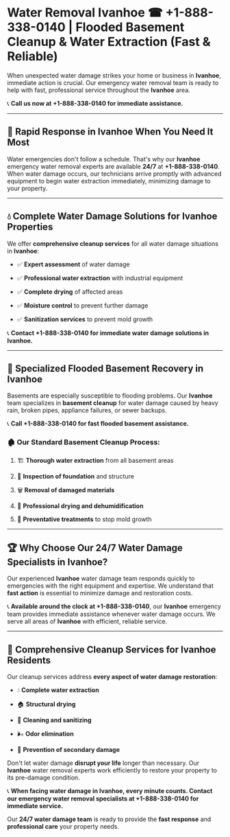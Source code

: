 # Water Removal Ivanhoe ☎ +1-888-338-0140 | Flooded Basement Cleanup & Water Extraction (Fast & Reliable)

When unexpected water damage strikes your home or business in **Ivanhoe**, immediate action is crucial. Our emergency water removal team is ready to help with fast, professional service throughout the **Ivanhoe** area. 

📞 **Call us now at +1-888-338-0140 for immediate assistance.**
---
## 🚀 Rapid Response in Ivanhoe When You Need It Most
Water emergencies don't follow a schedule. That's why our **Ivanhoe** emergency water removal experts are available **24/7** at **+1-888-338-0140**. When water damage occurs, our technicians arrive promptly with advanced equipment to begin water extraction immediately, minimizing damage to your property.
---
## 💧 Complete Water Damage Solutions for Ivanhoe Properties
We offer **comprehensive cleanup services** for all water damage situations in **Ivanhoe**:
- ✅ **Expert assessment** of water damage  
- ✅ **Professional water extraction** with industrial equipment  
- ✅ **Complete drying** of affected areas  
- ✅ **Moisture control** to prevent further damage  
- ✅ **Sanitization services** to prevent mold growth  
📞 **Contact +1-888-338-0140 for immediate water damage solutions in Ivanhoe.**
---
## 🌊 Specialized Flooded Basement Recovery in Ivanhoe
Basements are especially susceptible to flooding problems. Our **Ivanhoe** team specializes in **basement cleanup** for water damage caused by heavy rain, broken pipes, appliance failures, or sewer backups. 
📞 **Call +1-888-338-0140 for fast flooded basement assistance.**
### 🏚️ Our Standard Basement Cleanup Process:
1. 🏗️ **Thorough water extraction** from all basement areas  
2. 🔎 **Inspection of foundation** and structure  
3. 🗑️ **Removal of damaged materials**  
4. 💨 **Professional drying and dehumidification**  
5. 🚫 **Preventative treatments** to stop mold growth  
---
## 🏆 Why Choose Our 24/7 Water Damage Specialists in Ivanhoe?
Our experienced **Ivanhoe** water damage team responds quickly to emergencies with the right equipment and expertise. We understand that **fast action** is essential to minimize damage and restoration costs.
📞 **Available around the clock at +1-888-338-0140**, our **Ivanhoe** emergency team provides immediate assistance whenever water damage occurs. We serve all areas of **Ivanhoe** with efficient, reliable service.
---
## 🧹 Comprehensive Cleanup Services for Ivanhoe Residents
Our cleanup services address **every aspect of water damage restoration**:
- 💧 **Complete water extraction**  
- 🏠 **Structural drying**  
- 🧼 **Cleaning and sanitizing**  
- 🌬️ **Odor elimination**  
- 🚫 **Prevention of secondary damage**  
Don't let water damage **disrupt your life** longer than necessary. Our **Ivanhoe** water removal experts work efficiently to restore your property to its pre-damage condition.
📞 **When facing water damage in Ivanhoe, every minute counts. Contact our emergency water removal specialists at +1-888-338-0140 for immediate service.**
Our **24/7 water damage team** is ready to provide the **fast response** and **professional care** your property needs.

